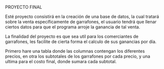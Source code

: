 PROYECTO FINAL


Esté proyecto consistirá en la creación de una base de datos, la cual tratará sobre la venta específicamente de garrafones, el usuario tendrá que llenar ciertos datos para que el programa arroje la ganancia de tal venta.

La finalidad del proyecto es que sea util para los comerciantes de garrafones, les facilite de cierta forma el calculo de sus ganancias por día.

Primero hare una tabla donde las columnas contengan los diferentes precios, en otra los subtotales de los garrafones por cada precio, y una ultima para el costo final, donde sumara cada subtotal.
